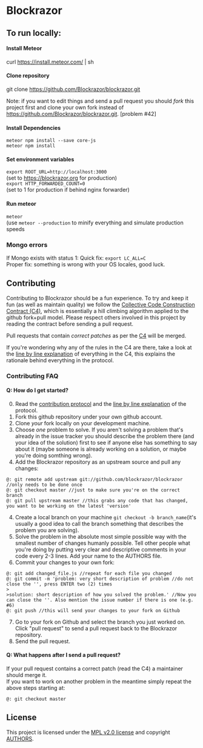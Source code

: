 # Blockrazor

## To run locally:   
#### Install Meteor   
curl https://install.meteor.com/ | sh   

#### Clone repository    
git clone https://github.com/Blockrazor/blockrazor.git

Note: if you want to edit things and send a pull request you should _fork_ this project first and clone your own fork instead of https://github.com/Blockrazor/blockrazor.git. [problem #42]

#### Install Dependencies
`meteor npm install --save core-js`   
`meteor npm install`   

#### Set environment variables
`export ROOT_URL=http://localhost:3000`    
(set to https://blockrazor.org for production)    
`export HTTP_FORWARDED_COUNT=0`    
(set to 1 for production if behind nginx forwarder)

#### Run meteor
`meteor`   
(use `meteor --production` to minify everything and simulate production speeds    

### Mongo errors   
If Mongo exists with status 1:
Quick fix: `export LC_ALL=C`   
Proper fix: something is wrong with your OS locales, good luck.


## Contributing
Contributing to Blockrazor should be a fun experience. To try and keep it fun (as well as maintain quality) we follow the [Collective Code Construction Contract (C4)](/CONTRIBUTING.MD), which is essentially a hill climbing algorithm applied to the github fork+pull model. Please respect others involved in this project by reading the contract before sending a pull request.

Pull requests that contain *correct patches* as per the [C4](/CONTRIBUTING.MD) will be merged.

If you're wondering why any of the rules in the C4 are there, take a look at the [line by line explanation](/DESCRIPTIVE_C4.MD) of everything in the C4, this explains the rationale behind everything in the protocol.

### Contributing FAQ
#### Q: How do I get started?   
0. Read the [contribution protocol](/CONTRIBUTING.MD) and the [line by line explanation](/DESCRIPTIVE_C4.MD) of the protocol.
1. Fork this github repository under your own github account.    
2. Clone _your_ fork locally on your development machine.   
3. Choose _one_ problem to solve. If you aren't solving a problem that's already in the issue tracker you should describe the problem there (and your idea of the solution) first to see if anyone else has something to say about it (maybe someone is already working on a solution, or maybe you're doing somthing wrong).
3. Add the Blockrazor repository as an upstream source and pull any changes:    
```
@: git remote add upstream git://github.com/blockrazor/blockrazor //only needs to be done once
@: git checkout master //just to make sure you're on the correct branch
@: git pull upstream master //this grabs any code that has changed, you want to be working on the latest 'version'
```
4. Create a local branch on your machine `git checkout -b branch_name`(it's usually a good idea to call the branch something that describes the problem you are solving).
5. Solve the problem in the absolute most simple possible way with the smallest number of changes humanly possible. Tell other people what you're doing by putting very clear and descriptive comments in your code every 2-3 lines. Add your name to the AUTHORS file.
6. Commit your changes to your own fork:    
```
@: git add changed_file.js //repeat for each file you changed
@: git commit -m 'problem: very short description of problem //do not close the '', press ENTER two (2) times
>
>solution: short description of how you solved the problem.' //Now you can close the ''. Also mention the issue number if there is one (e.g. #6)    
@: git push //this will send your changes to your fork on Github
```    
7. Go to your fork on Github and select the branch you just worked on. Click "pull request" to send a pull request back to the Blockrazor repository.
8. Send the pull request.    

#### Q: What happens after I send a pull request?    
If your pull request contains a correct patch (read the C4) a maintainer should merge it.    
If you want to work on another problem in the meantime simply repeat the above steps starting at:    
```
@: git checkout master 
```

## License
This project is licensed under the [MPL v2.0 license](LICENSE) and copyright [AUTHORS](AUTHORS).
